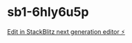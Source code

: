 # sb1-6hly6u5p

[Edit in StackBlitz next generation editor ⚡️](https://stackblitz.com/~/github.com/TAKHISSA/sb1-6hly6u5p)